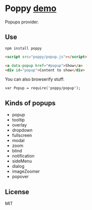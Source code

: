 # Poppy [demo](http://dfcreative.github.io/poppy)

Popups provider.


## Use

```
npm install poppy
```

```html
<script src="poppy/popup.js"></script>

<a data-popup href="#popup">Show</a>
<div id="popup">Content to show</div>
```

You can also browserify stuff:

```
var Popup = require('poppy/popup');
```


## Kinds of popups

* popup
* tooltip
* overlay
* dropdown
* fullscreen
* modal
* zoom
* blind
* notification
* sideMenu
* dialog
* imageZoomer
* popover


## License

MIT